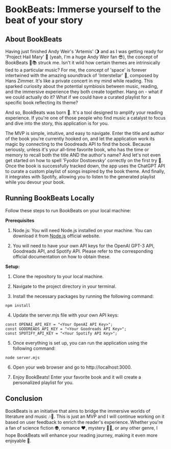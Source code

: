 # BookBeats: Immerse yourself to the beat of your story

## **About BookBeats**

Having just finished Andy Weir's 'Artemis' 🌖 and as I was getting ready for 'Project Hail Mary' 🚀 (yeah, I'm a huge Andy Weir fan 😎), the concept of BookBeats 🎵📚 struck me. Isn't it wild how certain themes are intrinsically tied to a particular music? For me, the concept of 'space' is forever intertwined with the amazing soundtrack of 'Interstellar' 💫, composed by Hans Zimmer. It's like a private concert in my mind while reading. This sparked curiosity about the potential symbiosis between music, reading, and the immersive experience they both create together. Hang on - what if we could actually do it? What if we could have a curated playlist for a specific book reflecting its theme?

And so, BookBeats was born 🎉. It's a tool designed to amplify your reading experience. If you're one of those people who find music a catalyst to focus and dive into the story, this application is for you.

The MVP is simple, intuitive, and easy to navigate. Enter the title and author of the book you're currently hooked on, and let the application work its magic by connecting to the Goodreads API to find the book. Because seriously, unless it's your all-time favorite book, who has the time or memory to recall both the title AND the author's name? And let's not even get started on how to spell 'Fyodor Dostoevsky' correctly on the first try 🧐. Once the book is successfully tracked down, the app uses the ChatGPT API to curate a custom playlist of songs inspired by the book theme. And finally, it integrates with Spotify, allowing you to listen to the generated playlist while you devour your book.


## **Running BookBeats Locally**

Follow these steps to run BookBeats on your local machine:

**Prerequisites**
1. Node.js: You will need Node.js installed on your machine. You can download it from [Node.js](https://nodejs.org/en) official website.

2. You will need to have your own API keys for the OpenAI GPT-3 API, Goodreads API, and Spotify API. Please refer to the corresponding official documentation on how to obtain these.

**Setup:**
1. Clone the repository to your local machine.

2. Navigate to the project directory in your terminal.

3. Install the necessary packages by running the following command:

```
npm install
```

4. Update the server.mjs file with your own API keys:

```
const OPENAI_API_KEY = "<Your OpenAI API Key>";
const GOODREADS_API_KEY = "<Your Goodreads API Key>";
const SPOTIFY_API_KEY = "<Your Spotify API Key>";
```

5. Once everything is set up, you can run the application using the following command:

```
node server.mjs
```

6. Open your web browser and go to http://localhost:3000.

7. Enjoy BookBeats! Enter your favorite book and it will create a personalized playlist for you.

## **Conclusion**

BookBeats is an initiative that aims to bridge the immersive worlds of literature and music 🎶📖. This is just an MVP and I will continue working on it based on user feedback to enrich the reader's experience. Whether you're a fan of science fiction 👽, romance ❤️, mystery 🕵️‍♀️, or any other genre, I hope BookBeats will enhance your reading journey, making it even more enjoyable 🥳.
